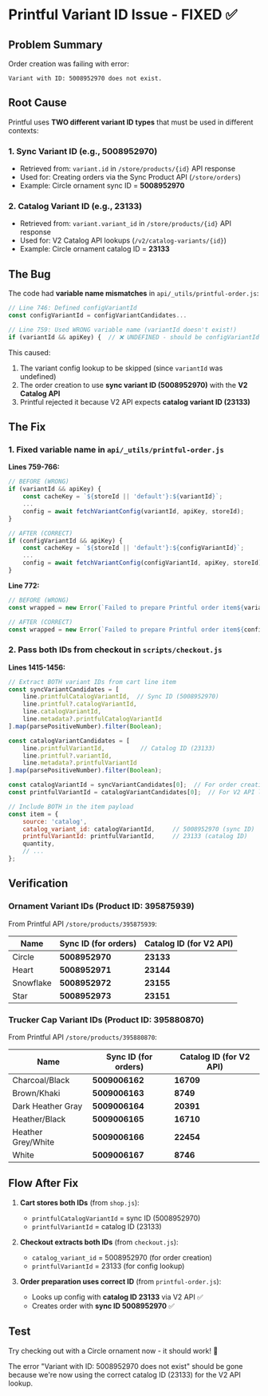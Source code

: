 # Printful Variant ID Issue - FIXED ✅

## Problem Summary
Order creation was failing with error:
```
Variant with ID: 5008952970 does not exist.
```

## Root Cause
Printful uses **TWO different variant ID types** that must be used in different contexts:

### 1. **Sync Variant ID** (e.g., 5008952970)
- Retrieved from: `variant.id` in `/store/products/{id}` API response
- Used for: Creating orders via the Sync Product API (`/store/orders`)
- Example: Circle ornament sync ID = **5008952970**

### 2. **Catalog Variant ID** (e.g., 23133)
- Retrieved from: `variant.variant_id` in `/store/products/{id}` API response  
- Used for: V2 Catalog API lookups (`/v2/catalog-variants/{id}`)
- Example: Circle ornament catalog ID = **23133**

## The Bug
The code had **variable name mismatches** in `api/_utils/printful-order.js`:

```javascript
// Line 746: Defined configVariantId
const configVariantId = configVariantCandidates...

// Line 759: Used WRONG variable name (variantId doesn't exist!)
if (variantId && apiKey) {  // ❌ UNDEFINED - should be configVariantId
```

This caused:
1. The variant config lookup to be skipped (since `variantId` was undefined)
2. The order creation to use **sync variant ID (5008952970)** with the **V2 Catalog API**
3. Printful rejected it because V2 API expects **catalog variant ID (23133)**

## The Fix

### 1. Fixed variable name in `api/_utils/printful-order.js`
**Lines 759-766:**
```javascript
// BEFORE (WRONG)
if (variantId && apiKey) {
    const cacheKey = `${storeId || 'default'}:${variantId}`;
    ...
    config = await fetchVariantConfig(variantId, apiKey, storeId);
}

// AFTER (CORRECT)
if (configVariantId && apiKey) {
    const cacheKey = `${storeId || 'default'}:${configVariantId}`;
    ...
    config = await fetchVariantConfig(configVariantId, apiKey, storeId);
}
```

**Line 772:**
```javascript
// BEFORE (WRONG)
const wrapped = new Error(`Failed to prepare Printful order item${variantId ? ` for variant ${variantId}` : ''}: ${error.message}`);

// AFTER (CORRECT)
const wrapped = new Error(`Failed to prepare Printful order item${configVariantId ? ` for variant ${configVariantId}` : ''}: ${error.message}`);
```

### 2. Pass both IDs from checkout in `scripts/checkout.js`
**Lines 1415-1456:**
```javascript
// Extract BOTH variant IDs from cart line item
const syncVariantCandidates = [
    line.printfulCatalogVariantId,  // Sync ID (5008952970)
    line.printful?.catalogVariantId,
    line.catalogVariantId,
    line.metadata?.printfulCatalogVariantId
].map(parsePositiveNumber).filter(Boolean);

const catalogVariantCandidates = [
    line.printfulVariantId,          // Catalog ID (23133)
    line.printful?.variantId,
    line.metadata?.printfulVariantId
].map(parsePositiveNumber).filter(Boolean);

const catalogVariantId = syncVariantCandidates[0];  // For order creation
const printfulVariantId = catalogVariantCandidates[0];  // For V2 API lookup

// Include BOTH in the item payload
const item = {
    source: 'catalog',
    catalog_variant_id: catalogVariantId,     // 5008952970 (sync ID)
    printfulVariantId: printfulVariantId,     // 23133 (catalog ID)
    quantity,
    // ...
};
```

## Verification

### Ornament Variant IDs (Product ID: 395875939)
From Printful API `/store/products/395875939`:

| Name | Sync ID (for orders) | Catalog ID (for V2 API) |
|------|---------------------|------------------------|
| Circle | **5008952970** | **23133** |
| Heart | **5008952971** | **23144** |
| Snowflake | **5008952972** | **23155** |
| Star | **5008952973** | **23151** |

### Trucker Cap Variant IDs (Product ID: 395880870)
From Printful API `/store/products/395880870`:

| Name | Sync ID (for orders) | Catalog ID (for V2 API) |
|------|---------------------|------------------------|
| Charcoal/Black | **5009006162** | **16709** |
| Brown/Khaki | **5009006163** | **8749** |
| Dark Heather Gray | **5009006164** | **20391** |
| Heather/Black | **5009006165** | **16710** |
| Heather Grey/White | **5009006166** | **22454** |
| White | **5009006167** | **8746** |

## Flow After Fix

1. **Cart stores both IDs** (from `shop.js`):
   - `printfulCatalogVariantId` = sync ID (5008952970)
   - `printfulVariantId` = catalog ID (23133)

2. **Checkout extracts both IDs** (from `checkout.js`):
   - `catalog_variant_id` = 5008952970 (for order creation)
   - `printfulVariantId` = 23133 (for config lookup)

3. **Order preparation uses correct ID** (from `printful-order.js`):
   - Looks up config with **catalog ID 23133** via V2 API ✅
   - Creates order with **sync ID 5008952970** ✅

## Test
Try checking out with a Circle ornament now - it should work! 🎉

The error "Variant with ID: 5008952970 does not exist" should be gone because we're now using the correct catalog ID (23133) for the V2 API lookup.

